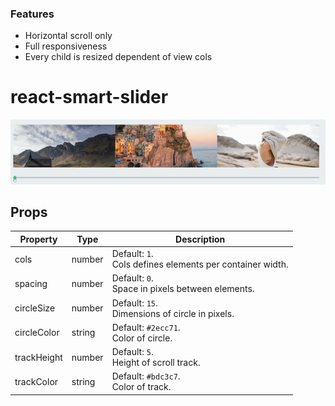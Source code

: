### Features

- Horizontal scroll only
- Full responsiveness
- Every child is resized dependent of view cols

# react-smart-slider

![react-smart-slider-demo](assets/react-smart-slider-demo-first.gif)


## Props

Property      | Type          | Description
------------- | ------------- | ------------
cols          | number        | Default: `1`.<br> Cols defines elements per container width.
spacing       | number        | Default: `0`.<br> Space in pixels between elements.
circleSize    | number        | Default: `15`.<br> Dimensions of circle in pixels.
circleColor   | string        | Default: `#2ecc71`.<br> Color of circle.
trackHeight   | number        | Default: `5`.<br> Height of scroll track.
trackColor    | string        | Default: `#bdc3c7`.<br> Color of track.
